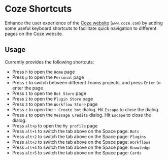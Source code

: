 # Coze Shortcuts

Enhance the user experience of the [Coze website](https://www.coze.com/) (`www.coze.com`) by adding some useful keyboard shortcuts to facilitate quick navigation to different pages on the Coze website.

## Usage

Currently provides the following shortcuts:

- Press `h` to open the `Home` page
- Press `p` to open the `Personal` page
- Press `t` to switch between different Teams projects, and press `Enter` to enter the page
- Press `1` to open the `Bot Store` page
- Press `2` to open the `Plugin Store` page
- Press `3` to open the `Workflow Store` page
- Press `c` to open the `+ Create bot` dialog. Hit `Escape` to close the dialog.
- Press `s` to open the `Message Credits` dialog. Hit `Escape` to close the dialog.
- Press `alt+p` to open the `My profile` page
- Press `alt+1` to switch the tab above on the Space page: `Bots`
- Press `alt+2` to switch the tab above on the Space page: `Plugins`
- Press `alt+3` to switch the tab above on the Space page: `Workflows`
- Press `alt+4` to switch the tab above on the Space page: `Knowledge`
- Press `alt+5` to switch the tab above on the Space page: `Cards`
